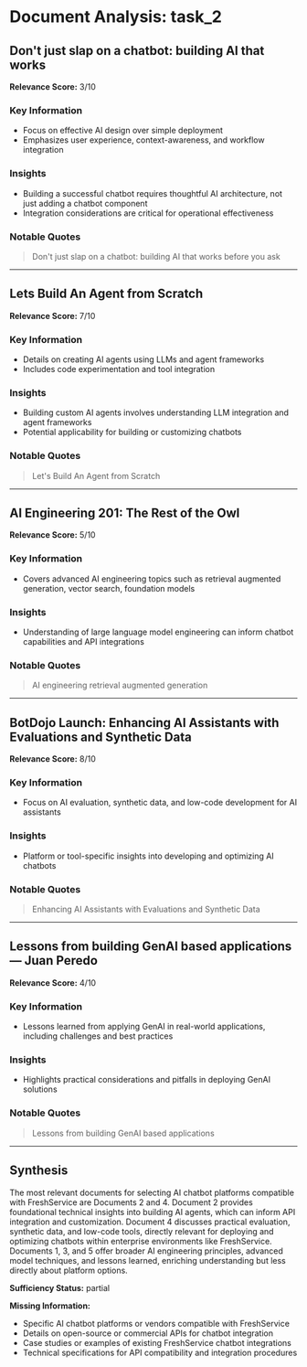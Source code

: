# Document Analysis: task_2

## Don't just slap on a chatbot: building AI that works
**Relevance Score:** 3/10

### Key Information
- Focus on effective AI design over simple deployment
- Emphasizes user experience, context-awareness, and workflow integration

### Insights
- Building a successful chatbot requires thoughtful AI architecture, not just adding a chatbot component
- Integration considerations are critical for operational effectiveness

### Notable Quotes
> Don't just slap on a chatbot: building AI that works before you ask

---

## Lets Build An Agent from Scratch
**Relevance Score:** 7/10

### Key Information
- Details on creating AI agents using LLMs and agent frameworks
- Includes code experimentation and tool integration

### Insights
- Building custom AI agents involves understanding LLM integration and agent frameworks
- Potential applicability for building or customizing chatbots

### Notable Quotes
> Let's Build An Agent from Scratch

---

## AI Engineering 201: The Rest of the Owl
**Relevance Score:** 5/10

### Key Information
- Covers advanced AI engineering topics such as retrieval augmented generation, vector search, foundation models

### Insights
- Understanding of large language model engineering can inform chatbot capabilities and API integrations

### Notable Quotes
> AI engineering
> retrieval augmented generation

---

## BotDojo Launch: Enhancing AI Assistants with Evaluations and Synthetic Data
**Relevance Score:** 8/10

### Key Information
- Focus on AI evaluation, synthetic data, and low-code development for AI assistants

### Insights
- Platform or tool-specific insights into developing and optimizing AI chatbots

### Notable Quotes
> Enhancing AI Assistants with Evaluations and Synthetic Data

---

## Lessons from building GenAI based applications — Juan Peredo
**Relevance Score:** 4/10

### Key Information
- Lessons learned from applying GenAI in real-world applications, including challenges and best practices

### Insights
- Highlights practical considerations and pitfalls in deploying GenAI solutions

### Notable Quotes
> Lessons from building GenAI based applications

---

## Synthesis
The most relevant documents for selecting AI chatbot platforms compatible with FreshService are Documents 2 and 4. Document 2 provides foundational technical insights into building AI agents, which can inform API integration and customization. Document 4 discusses practical evaluation, synthetic data, and low-code tools, directly relevant for deploying and optimizing chatbots within enterprise environments like FreshService. Documents 1, 3, and 5 offer broader AI engineering principles, advanced model techniques, and lessons learned, enriching understanding but less directly about platform options.

**Sufficiency Status:** partial

**Missing Information:**
- Specific AI chatbot platforms or vendors compatible with FreshService
- Details on open-source or commercial APIs for chatbot integration
- Case studies or examples of existing FreshService chatbot integrations
- Technical specifications for API compatibility and integration procedures